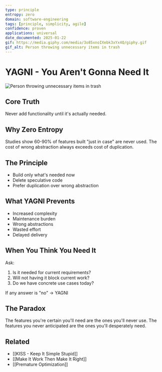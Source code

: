 ```yaml
---
type: principle
entropy: zero
domain: software-engineering
tags: [principle, simplicity, agile]
confidence: proven
applications: universal
date_documented: 2025-01-22
gif: https://media.giphy.com/media/3o85xnoIXebk3xYx4Q/giphy.gif
gif_alt: Person throwing unnecessary items in trash
---
```


# YAGNI - You Aren't Gonna Need It

![Person throwing unnecessary items in trash](https://media.giphy.com/media/3o85xnoIXebk3xYx4Q/giphy.gif)

## Core Truth
Never add functionality until it's actually needed.

## Why Zero Entropy  
Studies show 60-90% of features built "just in case" are never used. The cost of wrong abstraction always exceeds cost of duplication.

## The Principle
- Build only what's needed now
- Delete speculative code
- Prefer duplication over wrong abstraction

## What YAGNI Prevents
- Increased complexity
- Maintenance burden
- Wrong abstractions
- Wasted effort
- Delayed delivery

## When You Think You Need It
Ask:
1. Is it needed for current requirements? 
2. Will not having it block current work?
3. Do we have concrete use cases today?

If any answer is "no" → YAGNI

## The Paradox
The features you're certain you'll need are the ones you'll never use.
The features you never anticipated are the ones you'll desperately need.

## Related
- [[KISS - Keep It Simple Stupid]]
- [[Make It Work Then Make It Right]]
- [[Premature Optimization]]
